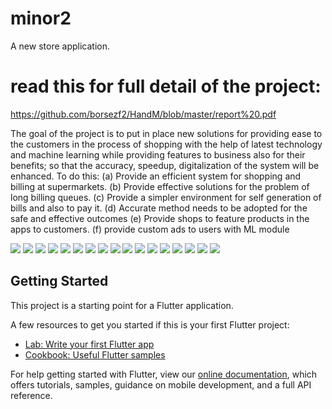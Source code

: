 # minor2

A new store application.

# read this for full detail of the project:
https://github.com/borsezf2/HandM/blob/master/report%20.pdf


The goal of the project is to put in place new solutions for providing ease to the customers in the
process of shopping with the help of latest technology and machine learning while providing
features to business also for their benefits; so that the accuracy, speedup, digitalization of the
system will be enhanced. To do this:
(a) Provide an efficient system for shopping and billing at supermarkets.
(b) Provide effective solutions for the problem of long billing queues.
(c) Provide a simpler environment for self generation of bills and also to pay it.
(d) Accurate method needs to be adopted for the safe and effective outcomes
(e) Provide shops to feature products in the apps to customers.
(f) provide custom ads to users with ML module


<img src="https://github.com/borsezf2/HandM/blob/master/images/0.jpeg"  />

<img src="https://github.com/borsezf2/HandM/blob/master/images/1.jpeg"  />

<img src="https://github.com/borsezf2/HandM/blob/master/images/drawer.jpeg"  />

<img src="https://github.com/borsezf2/HandM/blob/master/images/emaillogin.jpeg"  />

<img src="https://github.com/borsezf2/HandM/blob/master/images/emtryscan.jpeg"  />

<img src="https://github.com/borsezf2/HandM/blob/master/images/feedback.jpeg"  />

<img src="https://github.com/borsezf2/HandM/blob/master/images/info.jpeg"  />

<img src="https://github.com/borsezf2/HandM/blob/master/images/loginoptions.jpeg"  />

<img src="https://github.com/borsezf2/HandM/blob/master/images/mainpage.jpeg"  />

<img src="https://github.com/borsezf2/HandM/blob/master/images/mainscreen.jpeg"  />

<img src="https://github.com/borsezf2/HandM/blob/master/images/offertap.jpeg"  />

<img src="https://github.com/borsezf2/HandM/blob/master/images/payoptions.jpeg"  />

<img src="https://github.com/borsezf2/HandM/blob/master/images/previousorders.jpeg"  />

<img src="https://github.com/borsezf2/HandM/blob/master/images/reciept.jpeg"  />

<img src="https://github.com/borsezf2/HandM/blob/master/images/register.jpeg"  />

<img src="https://github.com/borsezf2/HandM/blob/master/images/scanned.jpeg"  />

<img src="https://github.com/borsezf2/HandM/blob/master/images/scanner.jpeg"  />


















## Getting Started

This project is a starting point for a Flutter application.

A few resources to get you started if this is your first Flutter project:

- [Lab: Write your first Flutter app](https://flutter.dev/docs/get-started/codelab)
- [Cookbook: Useful Flutter samples](https://flutter.dev/docs/cookbook)

For help getting started with Flutter, view our
[online documentation](https://flutter.dev/docs), which offers tutorials,
samples, guidance on mobile development, and a full API reference.
